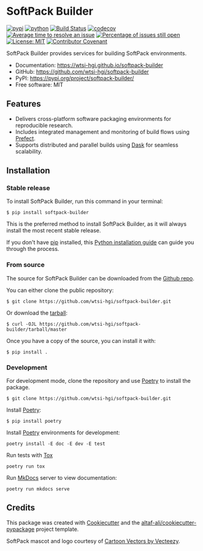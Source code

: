 # SoftPack Builder


[![pypi](https://img.shields.io/pypi/v/softpack-builder.svg)](https://pypi.org/project/softpack-builder/)
[![python](https://img.shields.io/pypi/pyversions/softpack-builder.svg)](https://pypi.org/project/softpack-builder/)
[![Build Status](https://github.com/wtsi-hgi/softpack-builder/actions/workflows/dev.yml/badge.svg)](https://github.com/wtsi-hgi/softpack-builder/actions/workflows/dev.yml)
[![codecov](https://codecov.io/gh/wtsi-hgi/softpack-builder/branch/main/graphs/badge.svg)](https://codecov.io/github/wtsi-hgi/softpack-builder)
[![Average time to resolve an issue](http://isitmaintained.com/badge/resolution/wtsi-hgi/softpack-builder.svg)](http://isitmaintained.com/project/wtsi-hgi/softpack-builder "Average time to resolve an issue")
[![Percentage of issues still open](http://isitmaintained.com/badge/open/wtsi-hgi/softpack-builder.svg)](http://isitmaintained.com/project/wtsi-hgi/softpack-builder "Percentage of issues still open")
[![License: MIT](https://img.shields.io/badge/License-MIT-yellow.svg)](https://opensource.org/licenses/MIT)
[![Contributor Covenant](https://img.shields.io/badge/Contributor%20Covenant-2.1-4baaaa.svg)](https://www.contributor-covenant.org/version/2/1/code_of_conduct)



SoftPack Builder provides services for building SoftPack environments.


* Documentation: <https://wtsi-hgi.github.io/softpack-builder>
* GitHub: <https://github.com/wtsi-hgi/softpack-builder>
* PyPI: <https://pypi.org/project/softpack-builder/>
* Free software: MIT


## Features

* Delivers cross-platform software packaging environments for reproducible research.
* Includes integrated management and monitoring of build flows using [Prefect][].
* Supports distributed and parallel builds using [Dask][] for seamless scalability.

## Installation

### Stable release

To install SoftPack Builder, run this command in your
terminal:

``` console
$ pip install softpack-builder
```

This is the preferred method to install SoftPack Builder, as it will always install the most recent stable release.

If you don't have [pip][] installed, this [Python installation guide][]
can guide you through the process.

### From source

The source for SoftPack Builder can be downloaded from
the [Github repo][].

You can either clone the public repository:

``` console
$ git clone https://github.com/wtsi-hgi/softpack-builder.git
```

Or download the [tarball][]:

``` console
$ curl -OJL https://github.com/wtsi-hgi/softpack-builder/tarball/master
```

Once you have a copy of the source, you can install it with:

``` console
$ pip install .
```

### Development

For development mode, clone the repository and use [Poetry][] to install the
package.

``` console
$ git clone https://github.com/wtsi-hgi/softpack-builder.git
```

Install [Poetry][]:

``` console
$ pip install poetry
```

Install [Poetry][] environments for development:

``` console
poetry install -E doc -E dev -E test
```

Run tests with [Tox][]

``` console
poetry run tox
```

Run [MkDocs] server to view documentation:

``` console
poetry run mkdocs serve
```


[pip]: https://pip.pypa.io
[Python installation guide]: http://docs.python-guide.org/en/latest/starting/installation/
[Github repo]: https://github.com/wtsi-hgi/softpack-builder
[tarball]: https://github.com/wtsi-hgi/softpack-builder/tarball/master
[Dask]: https://www.dask.org
[Prefect]: https://www.prefect.io
[Poetry]: https://python-poetry.org
[Tox]: https://tox.wiki
[MkDocs]: https://www.mkdocs.org

## Credits

This package was created with [Cookiecutter](https://github.com/audreyr/cookiecutter) and the [altaf-ali/cookiecutter-pypackage](https://altaf-ali.github.io/cookiecutter-pypackage) project template.

SoftPack mascot and logo courtesy of <a href="https://www.vecteezy.com/free-vector/cartoon">Cartoon Vectors by Vecteezy</a>.
